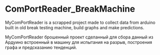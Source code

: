 # ComPortReader_BreakMachine
MyComPortReader is a scrapped project made to collect data from arduino built in old break testing machine, build graphs and make predictions. 

MyComPortReader брошенный проект сделанный для сбора данный из Ардуино встроенный в машину для испытания на разрыв, построения графа и предсказанию тенденций.
